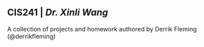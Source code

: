 <h2><b>CIS241</b> | <i>Dr. Xinli Wang</i> </h2>
<p>A collection of projects and homework authored by Derrik Fleming (@derrikfleming)</p>
